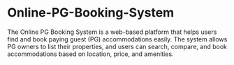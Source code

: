 # Online-PG-Booking-System
The Online PG Booking System is a web-based platform that helps users find and book paying guest (PG) accommodations easily. The system allows PG owners to list their properties, and users can search, compare, and book accommodations based on location, price, and amenities.
